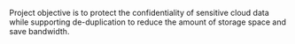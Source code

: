 Project objective is to protect the confidentiality of sensitive cloud data while supporting
de-duplication to reduce the amount of storage space and save bandwidth.
